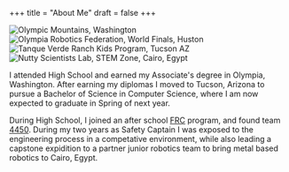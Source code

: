 +++
title = "About Me"
draft = false
+++

<div class="container">
    <div class="about-image-stack">
        <img src="/images/aboutmeWA.JPG" alt="Olympic Mountains, Washington">
        <img src="/images/aboutmeFRC1.JPG" alt="Olympia Robotics Federation, World Finals, Huston">
        <img src="/images/aboutmeTVR.png" alt="Tanque Verde Ranch Kids Program, Tucson AZ">
        <img src="/images/aboutmeCairo.JPG" alt="Nutty Scientists Lab, STEM Zone, Cairo, Egypt">
    </div>
    <div class="text-side">
        <p>I attended High School and earned my Associate's degree in Olympia, Washington. After earning my diplomas
        I moved to Tucson, Arizona to pursue a Bachelor of Science in Computer Science, where I am now expected to graduate
        in Spring of next year.</p>
        <p>During High School, I joined an after school <a href="https://www.firstinspires.org/programs/frc/" target="_blank">FRC</a> program,
        and found team <a href="https://www.firstinspires.org/programs/frc/" target="_blank">4450</a>. During my two years as Safety Captain
        I was exposed to the engineering process in a competative environment, while also leading a capstone expidition to a
        partner junior robotics team to bring metal based robotics to Cairo, Egypt.</p>
    </div>
</div>
